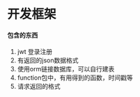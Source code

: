 # 开发框架
#### 包含的东西
 1. jwt 登录注册
 2. 有返回的json数据格式
 3. 使用orm链接数据库，可以自行建表
 4. function包中，有用得到的函数，时间戳等
 5. 请求返回的格式
